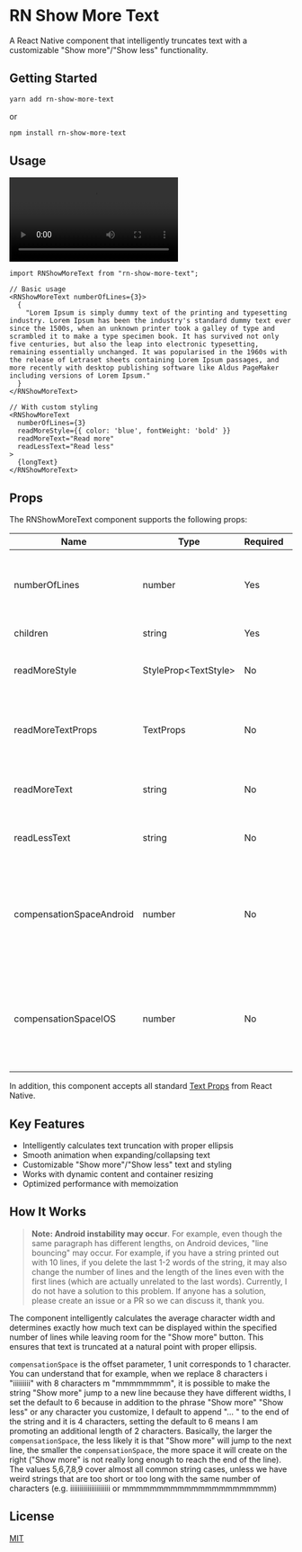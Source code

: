 # RN Show More Text

A React Native component that intelligently truncates text with a customizable "Show more"/"Show less" functionality.

## Getting Started

```sh
yarn add rn-show-more-text
```

or

```sh
npm install rn-show-more-text
```

## Usage

<video src="https://private-user-images.githubusercontent.com/176748633/444112592-05bc25eb-3f49-4646-b7d4-f07607722fd2.mp4?jwt=eyJhbGciOiJIUzI1NiIsInR5cCI6IkpXVCJ9.eyJpc3MiOiJnaXRodWIuY29tIiwiYXVkIjoicmF3LmdpdGh1YnVzZXJjb250ZW50LmNvbSIsImtleSI6ImtleTUiLCJleHAiOjE3NDczMTI3MjQsIm5iZiI6MTc0NzMxMjQyNCwicGF0aCI6Ii8xNzY3NDg2MzMvNDQ0MTEyNTkyLTA1YmMyNWViLTNmNDktNDY0Ni1iN2Q0LWYwNzYwNzcyMmZkMi5tcDQ_WC1BbXotQWxnb3JpdGhtPUFXUzQtSE1BQy1TSEEyNTYmWC1BbXotQ3JlZGVudGlhbD1BS0lBVkNPRFlMU0E1M1BRSzRaQSUyRjIwMjUwNTE1JTJGdXMtZWFzdC0xJTJGczMlMkZhd3M0X3JlcXVlc3QmWC1BbXotRGF0ZT0yMDI1MDUxNVQxMjMzNDRaJlgtQW16LUV4cGlyZXM9MzAwJlgtQW16LVNpZ25hdHVyZT03MWJiNDk4YjA0ZDAwYjVhYmI4NzQ5ODIzMzQzOWYzNGIzZTUyMjhkOTdjMjI1ZjA2NTBlNjQxYjZjZTdhNjlmJlgtQW16LVNpZ25lZEhlYWRlcnM9aG9zdCJ9.e87a9ROJrpqLv5pdtYTHdoHQU1EauM9u9W2V8OHHWow"></video>

```tsx
import RNShowMoreText from "rn-show-more-text";

// Basic usage
<RNShowMoreText numberOfLines={3}>
  {
    "Lorem Ipsum is simply dummy text of the printing and typesetting industry. Lorem Ipsum has been the industry's standard dummy text ever since the 1500s, when an unknown printer took a galley of type and scrambled it to make a type specimen book. It has survived not only five centuries, but also the leap into electronic typesetting, remaining essentially unchanged. It was popularised in the 1960s with the release of Letraset sheets containing Lorem Ipsum passages, and more recently with desktop publishing software like Aldus PageMaker including versions of Lorem Ipsum."
  }
</RNShowMoreText>

// With custom styling
<RNShowMoreText
  numberOfLines={3}
  readMoreStyle={{ color: 'blue', fontWeight: 'bold' }}
  readMoreText="Read more"
  readLessText="Read less"
>
  {longText}
</RNShowMoreText>
```

## Props

The RNShowMoreText component supports the following props:

| Name                     | Type                   | Required | Default                | Description                                                                                 |
| ------------------------ | ---------------------- | -------- | ---------------------- | ------------------------------------------------------------------------------------------- |
| numberOfLines            | number                 | Yes      | -                      | Maximum number of lines to display before truncating                                        |
| children                 | string                 | Yes      | -                      | Text content to display                                                                     |
| readMoreStyle            | StyleProp\<TextStyle\> | No       | { fontWeight: 'bold' } | Style for the "show more"/"show less" text                                                  |
| readMoreTextProps        | TextProps              | No       | -                      | Additional props for the "show more"/"show less" text component                             |
| readMoreText             | string                 | No       | "Show more"            | Custom text for the "show more" button                                                      |
| readLessText             | string                 | No       | "Show less"            | Custom text for the "show less" button                                                      |
| compensationSpaceAndroid | number                 | No       | 6                      | Extra space to account for when calculating text truncation on Android (in character width) |
| compensationSpaceIOS     | number                 | No       | 6                      | Extra space to account for when calculating text truncation on IOS (in character width)     |

In addition, this component accepts all standard [Text Props](https://reactnative.dev/docs/text) from React Native.

## Key Features

- Intelligently calculates text truncation with proper ellipsis
- Smooth animation when expanding/collapsing text
- Customizable "Show more"/"Show less" text and styling
- Works with dynamic content and container resizing
- Optimized performance with memoization

## How It Works

> **Note: Android instability may occur**. For example, even though the same paragraph has different lengths, on Android devices, "line bouncing" may occur. For example, if you have a string printed out with 10 lines, if you delete the last 1-2 words of the string, it may also change the number of lines and the length of the lines even with the first lines (which are actually unrelated to the last words). Currently, I do not have a solution to this problem. If anyone has a solution, please create an issue or a PR so we can discuss it, thank you.

The component intelligently calculates the average character width and determines exactly how much text can be displayed within the specified number of lines while leaving room for the "Show more" button. This ensures that text is truncated at a natural point with proper ellipsis.

`compensationSpace` is the offset parameter, 1 unit corresponds to 1 character. You can understand that for example, when we replace 8 characters i "iiiiiiiii" with 8 characters m "mmmmmmmm", it is possible to make the string "Show more" jump to a new line because they have different widths, I set the default to 6 because in addition to the phrase "Show more" "Show less" or any character you customize, I default to append "... " to the end of the string and it is 4 characters, setting the default to 6 means I am promoting an additional length of 2 characters. Basically, the larger the `compensationSpace`, the less likely it is that "Show more" will jump to the next line, the smaller the `compensationSpace`, the more space it will create on the right ("Show more" is not really long enough to reach the end of the line). The values 5,​​6,7,8,9 cover almost all common string cases, unless we have weird strings that are too short or too long with the same number of characters (e.g. iiiiiiiiiiiiiiiiiiiii or mmmmmmmmmmmmmmmmmmmmmm)

## License

[MIT](LICENSE)
